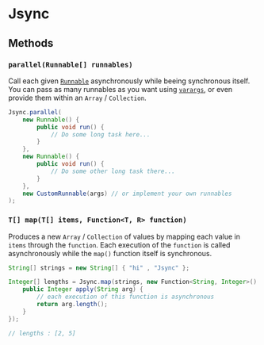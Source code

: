 # Jsync

## Methods

### `parallel(Runnable[] runnables)`
Call each given [`Runnable`](http://docs.oracle.com/javase/1.5.0/docs/api/java/lang/Runnable.html) asynchronously while beeing synchronous itself.
You can pass as many runnables as you want using [`varargs`](http://docs.oracle.com/javase/1.5.0/docs/guide/language/varargs.html), or even provide them within an `Array` / `Collection`.

```java
Jsync.parallel(
    new Runnable() {
        public void run() {
            // Do some long task here...
        }
    },
    new Runnable() {
        public void run() {
            // Do some other long task there...
        }
    },
    new CustomRunnable(args) // or implement your own runnables
);
```

### `T[] map(T[] items, Function<T, R> function)`
Produces a new `Array` / `Collection` of values by mapping each value in `items` through the `function`.
Each execution of the `function` is called asynchronously while the `map()` function itself is synchronous.

```java
String[] strings = new String[] { "hi" , "Jsync" };

Integer[] lengths = Jsync.map(strings, new Function<String, Integer>() {
    public Integer apply(String arg) {
        // each execution of this function is asynchronous
        return arg.length();
    }
});

// lengths : [2, 5]
```


